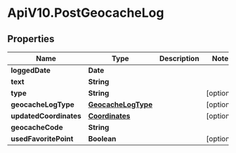 # ApiV10.PostGeocacheLog

## Properties

Name | Type | Description | Notes
------------ | ------------- | ------------- | -------------
**loggedDate** | **Date** |  | 
**text** | **String** |  | 
**type** | **String** |  | [optional] 
**geocacheLogType** | [**GeocacheLogType**](GeocacheLogType.md) |  | [optional] 
**updatedCoordinates** | [**Coordinates**](Coordinates.md) |  | [optional] 
**geocacheCode** | **String** |  | 
**usedFavoritePoint** | **Boolean** |  | [optional] 


